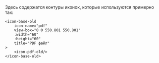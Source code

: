 Здесь содержатся контуры иконок, которые используются примерно так:

```
<icon-base-old
    icon-name="pdf"
    view-box="0 0 550.801 550.801"
    :width="60"
    :height="60"
    title="PDF файл"
>
    <icon-pdf-old/>
</icon-base-old>
```
